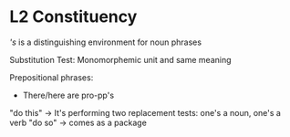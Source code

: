 # L2 Constituency

*'s* is a distinguishing environment for noun phrases

Substitution Test: Monomorphemic unit and same meaning

Prepositional phrases:
- There/here are pro-pp's

"do this" -> It's performing two replacement tests: one's a noun, one's a verb
"do so" -> comes as a package 
